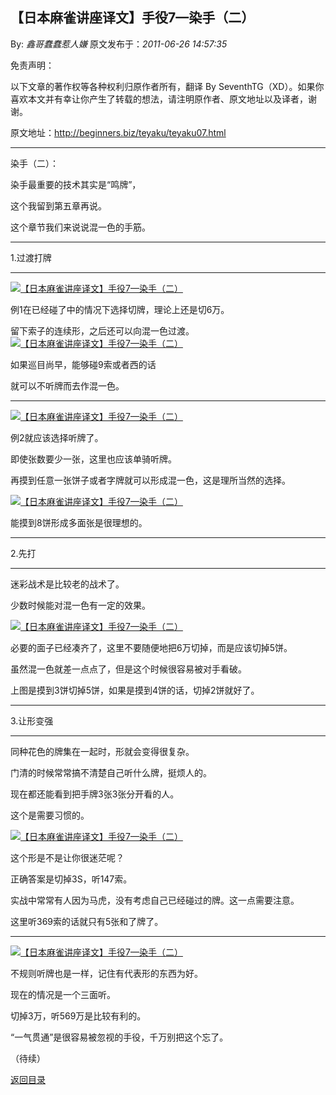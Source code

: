 ## 【日本麻雀讲座译文】手役7—染手（二）

By: *鑫哥蠢蠢惹人嫌* 原文发布于：*2011-06-26 14:57:35*

免责声明：

以下文章的著作权等各种权利归原作者所有，翻译 By
SeventhTG（XD）。如果你喜欢本文并有幸让你产生了转载的想法，请注明原作者、原文地址以及译者，谢谢。

原文地址：http://beginners.biz/teyaku/teyaku07.html

------------------------------------------------------------------------------------

染手（二）：

染手最重要的技术其实是“鸣牌”，

这个我留到第五章再说。

这个章节我们来说说混一色的手筋。

------------------------------------------------------------------------------------

1.过渡打牌

------------------------------------------------------------------------------------
[![【日本麻雀讲座译文】手役7&mdash;染手（二）](http://s3.sinaimg.cn/middle/7f78b76fxa6980a295e92&amp;690)](http://photo.blog.sina.com.cn/showpic.html#blogid=7f78b76f0100t2yd&url=http://s3.sinaimg.cn/orignal/7f78b76fxa6980a295e92)

例1在已经碰了中的情况下选择切牌，理论上还是切6万。

留下索子的连续形，之后还可以向混一色过渡。
[![【日本麻雀讲座译文】手役7&mdash;染手（二）](http://s5.sinaimg.cn/middle/7f78b76fxa6980f93eed4&amp;690)](http://photo.blog.sina.com.cn/showpic.html#blogid=7f78b76f0100t2yd&url=http://s5.sinaimg.cn/orignal/7f78b76fxa6980f93eed4)

如果巡目尚早，能够碰9索或者西的话

就可以不听牌而去作混一色。

------------------------------------------------------------------------------------
[![【日本麻雀讲座译文】手役7&mdash;染手（二）](http://s1.sinaimg.cn/middle/7f78b76fxa6981870ad20&amp;690)](http://photo.blog.sina.com.cn/showpic.html#blogid=7f78b76f0100t2yd&url=http://s1.sinaimg.cn/orignal/7f78b76fxa6981870ad20)

例2就应该选择听牌了。

即使张数要少一张，这里也应该单骑听牌。

再摸到任意一张饼子或者字牌就可以形成混一色，这是理所当然的选择。

[![【日本麻雀讲座译文】手役7&mdash;染手（二）](http://s10.sinaimg.cn/middle/7f78b76fxa69821db8a39&amp;690)](http://photo.blog.sina.com.cn/showpic.html#blogid=7f78b76f0100t2yd&url=http://s10.sinaimg.cn/orignal/7f78b76fxa69821db8a39)

能摸到8饼形成多面张是很理想的。

------------------------------------------------------------------------------------

2.先打

------------------------------------------------------------------------------------

迷彩战术是比较老的战术了。

少数时候能对混一色有一定的效果。

[![【日本麻雀讲座译文】手役7&mdash;染手（二）](http://s7.sinaimg.cn/middle/7f78b76fxa69837d2d316&amp;690)](http://photo.blog.sina.com.cn/showpic.html#blogid=7f78b76f0100t2yd&url=http://s7.sinaimg.cn/orignal/7f78b76fxa69837d2d316)

必要的面子已经凑齐了，这里不要随便地把6万切掉，而是应该切掉5饼。

虽然混一色就差一点点了，但是这个时候很容易被对手看破。

上图是摸到3饼切掉5饼，如果是摸到4饼的话，切掉2饼就好了。

------------------------------------------------------------------------------------

3.让形变强

------------------------------------------------------------------------------------

同种花色的牌集在一起时，形就会变得很复杂。

门清的时候常常搞不清楚自己听什么牌，挺烦人的。

现在都还能看到把手牌3张3张分开看的人。

这个是需要习惯的。

[![【日本麻雀讲座译文】手役7&mdash;染手（二）](http://s11.sinaimg.cn/middle/7f78b76fxa69848eb164a&amp;690)](http://photo.blog.sina.com.cn/showpic.html#blogid=7f78b76f0100t2yd&url=http://s11.sinaimg.cn/orignal/7f78b76fxa69848eb164a)

这个形是不是让你很迷茫呢？

正确答案是切掉3S，听147索。

实战中常常有人因为马虎，没有考虑自己已经碰过的牌。这一点需要注意。

这里听369索的话就只有5张和了牌了。

------------------------------------------------------------------------------------
[![【日本麻雀讲座译文】手役7&mdash;染手（二）](http://s14.sinaimg.cn/middle/7f78b76fxa698501284ed&amp;690)](http://photo.blog.sina.com.cn/showpic.html#blogid=7f78b76f0100t2yd&url=http://s14.sinaimg.cn/orignal/7f78b76fxa698501284ed)

不规则听牌也是一样，记住有代表形的东西为好。

现在的情况是一个三面听。

切掉3万，听569万是比较有利的。

“一气贯通”是很容易被忽视的手役，千万别把这个忘了。

（待续）

[返回目录](index.html)
